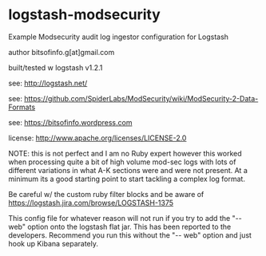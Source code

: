 logstash-modsecurity
====================

Example Modsecurity audit log ingestor configuration for Logstash

author bitsofinfo.g[at]gmail.com
 
built/tested w logstash v1.2.1 

see: http://logstash.net/

see: https://github.com/SpiderLabs/ModSecurity/wiki/ModSecurity-2-Data-Formats

see: https://bitsofinfo.wordpress.com

license: http://www.apache.org/licenses/LICENSE-2.0 

NOTE: this is not perfect and I am no Ruby expert however this worked when processing quite a bit of high volume mod-sec logs with lots of different variations in what A-K sections were and were not present. At a minimum its a good starting point to start tackling a complex log format.

Be careful w/ the custom ruby filter blocks and be aware of https://logstash.jira.com/browse/LOGSTASH-1375

This config file for whatever reason will not run if you try to add the "-- web" option onto the logstash flat jar. This has been reported to the developers. Recommend you run this without the "-- web" option and just hook up Kibana separately.



